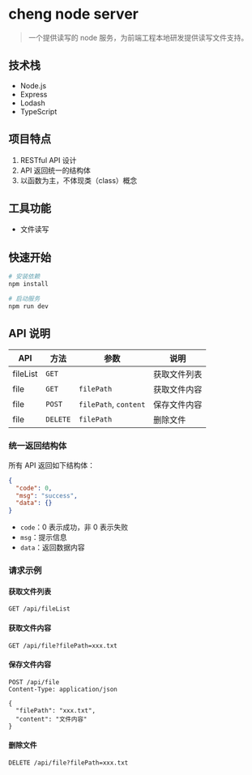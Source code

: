 # cheng node server

> 一个提供读写的 node 服务，为前端工程本地研发提供读写文件支持。

## 技术栈

- Node.js
- Express
- Lodash
- TypeScript

## 项目特点

1. RESTful API 设计
2. API 返回统一的结构体
3. 以函数为主，不体现类（class）概念

## 工具功能

- 文件读写

## 快速开始

```bash
# 安装依赖
npm install

# 启动服务
npm run dev
```

## API 说明

| API       | 方法     | 参数             | 说明           |
| --------- | -------- | ---------------- | -------------- |
| fileList  | `GET`    |                  | 获取文件列表   |
| file      | `GET`    | `filePath`           | 获取文件内容   |
| file      | `POST`   | `filePath`, `content`| 保存文件内容   |
| file      | `DELETE` | `filePath`           | 删除文件       |

### 统一返回结构体

所有 API 返回如下结构体：

```json
{
  "code": 0,
  "msg": "success",
  "data": {}
}
```

- `code`：0 表示成功，非 0 表示失败
- `msg`：提示信息
- `data`：返回数据内容

### 请求示例

#### 获取文件列表

```
GET /api/fileList
```

#### 获取文件内容

```
GET /api/file?filePath=xxx.txt
```

#### 保存文件内容

```
POST /api/file
Content-Type: application/json

{
  "filePath": "xxx.txt",
  "content": "文件内容"
}
```

#### 删除文件

```
DELETE /api/file?filePath=xxx.txt
```

